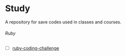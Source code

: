 # Study
A repository for save codes used in classes and courses.

###### Ruby
- [ ] [ruby-coding-challenge](/ruby/ruby-coding-challenge)
